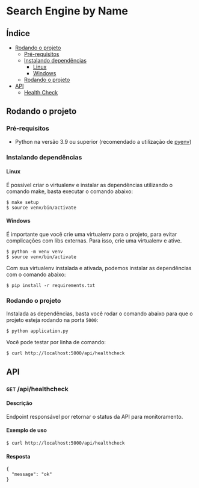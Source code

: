 # Search Engine by Name

## Índice

- [Rodando o projeto](rodando-o-projeto)
  - [Pré-requisitos](pré-requisitos)
  - [Instalando dependências](instalando-dependências)
    - [Linux](linux)
    - [Windows](windows)
  - [Rodando o projeto](rodando-o-projeto-1)
- [API](api)
  - [Health Check](get-apihealthcheck)

## Rodando o projeto

### Pré-requisitos
  - Python na versão 3.9 ou superior (recomendado a utilização de [pyenv](https://pypi.org/project/pyenv/))

### Instalando dependências

#### Linux

É possível criar o virtualenv e instalar as dependências utilizando o comando make, basta executar o comando abaixo:

```
$ make setup
$ source venv/bin/activate
```

#### Windows

É importante que você crie uma virtualenv para o projeto, para evitar complicações com libs externas. Para isso, crie uma virtualenv e ative.

```
$ python -m venv venv
$ source venv/bin/activate
```

Com sua virtualenv instalada e ativada, podemos instalar as dependências com o comando abaixo:

```
$ pip install -r requirements.txt
```

### Rodando o projeto

Instalada as dependências, basta você rodar o comando abaixo para que o projeto esteja rodando na porta `5000`:

```
$ python application.py
```

Você pode testar por linha de comando:

```
$ curl http://localhost:5000/api/healthcheck
```

## API

### `GET` /api/healthcheck

#### Descrição

Endpoint responsável por retornar o status da API para monitoramento.

#### Exemplo de uso

```
$ curl http://localhost:5000/api/healthcheck
```

#### Resposta

```
{
  "message": "ok"
}
```
